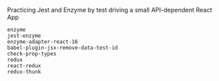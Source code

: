 Practicing Jest and Enzyme by test driving a small API-dependent React App

```
enzyme
jest-enzyme
enzyme-adapter-react-16
babel-plugin-jsx-remove-data-test-id
check-prop-types
redux
react-redux
redux-thunk
```